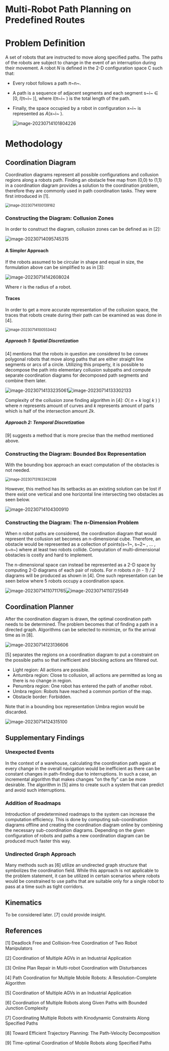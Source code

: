 # Multi-Robot Path Planning on Predefined Routes

# Problem Definition

A set of robots that are instructed to move along specified paths. The paths of the robots are subject to change in the event of an interruption during their movement.  A robot *N* is defined in the 2-D configuration space C such that:

- Every robot follows a path *π*~n~. 

- A path is a sequence of adjacent segments and each segment s~i~ ∈ [0, *l*(π~i~ )], where *l*(π~i~ ) is the total length of the path.

- Finally, the space occupied by a robot in configuration x~i~ is represented as *A*(x~i~ ).

  ![image-20230714101804226](/home/milvus/.config/Typora/typora-user-images/image-20230714101804226.png)

# Methodology

## Coordination Diagram

Coordination diagrams represent all possible configurations and collusion regions along a robots path. Finding an obstacle free map from (0,0) to (1,1) in a coordination diagram provides a solution to the coordination problem, therefore they are commonly used in path coordination tasks. They were first introduced in [1].

<img src="/home/milvus/.config/Typora/typora-user-images/image-20230714100139162.png" alt="image-20230714100139162" style="zoom:80%;" />

### Constructing the Diagram: Collusion Zones

In order to construct the diagram, collusion zones can be defined as in [2]:

![image-20230714095745315](/home/milvus/.config/Typora/typora-user-images/image-20230714095745315.png)

#### A Simpler Approach

If the robots assumed to be circular in shape and equal in size, the formulation above can be simplified to as in [3]:

![image-20230714142608024](/home/milvus/.config/Typora/typora-user-images/image-20230714142608024.png)

Where r is the radius of a robot.

#### Traces

In order to get a more accurate representation of the collusion space, the traces that robots create during their path can be examined as was done in [4].

<img src="/home/milvus/.config/Typora/typora-user-images/image-20230714100553442.png" alt="image-20230714100553442" style="zoom:80%;" />

##### Approach 1: Spatial Discretization

[4] mentions that the robots in question are considered to be convex polygonal robots that move along paths that are either straight line segments or arcs of a circle. Utilizing this property, it is possible to decompose the path into elementary collusion subpaths and compute separate coordination diagrams for decomposed path segments and combine them later. 

![image-20230714133235061](/home/milvus/.config/Typora/typora-user-images/image-20230714133235061.png)![image-20230714133302133](/home/milvus/.config/Typora/typora-user-images/image-20230714133302133.png)

Complexity of the collusion zone finding algorithm in [4]: *O*( *n* + *k* log( *k* ) ) where *n* represents amount of curves and *k* represents amount of parts which is half of the intersection amount *2k*.

##### Approach 2: Temporal Discretization

[9] suggests a method that is more precise than the method mentioned above. 

### Constructing the Diagram: Bounded Box Representation

With the bounding box approach an exact computation of the obstacles is not needed. 

<img src="/home/milvus/.config/Typora/typora-user-images/image-20230713163342268.png" alt="image-20230713163342268" style="zoom:80%;" />

However, this method has its setbacks as an existing solution can be lost if there exist one vertical and one horizontal line intersecting two obstacles as seen below.

![image-20230714104300910](/home/milvus/.config/Typora/typora-user-images/image-20230714104300910.png)

### Constructing the Diagram: The n-Dimension Problem

When n robot paths are considered, the coordination diagram that would represent the collusion set becomes an n-dimensional cube.  Therefore, an obstacle would be represented as a collection of points(s~1~, s~2~ , ... , s~n~) where at least two robots collide. Computation of multi-dimensional obstacles is costly and hard to implement. 

The n-dimensional space can instead be represented as a 2-D space by computing 2-D diagrams of each pair of robots. For *n* robots *n (n - 1) / 2* diagrams will be produced as shown in [4]. One such representation can be seen below where 5 robots occupy a coordination space.

![image-20230714110711765](/home/milvus/.config/Typora/typora-user-images/image-20230714110711765.png)![image-20230714110725549](/home/milvus/.config/Typora/typora-user-images/image-20230714110725549.png)



## Coordination Planner

After the coordination diagram is drawn, the optimal coordination path needs to be determined. The problem becomes that of finding a path in a directed graph. Algorithms can be selected to minimize, or fix the arrival time as in [8]. 

![image-20230714123136606](/home/milvus/.config/Typora/typora-user-images/image-20230714123136606.png)

[5] separates the regions on a coordination diagram to put a constraint on the possible paths so that inefficient and blocking actions are filtered out. 

- Light region: All actions are possible.
- Antumbra region: Close to collusion, all actions are permitted as long as there is no change in region.
- Penumbra region: One robot has entered the path of another robot.
- Umbra region: Robots have reached a common portion of the map.
- Obstacle border: Forbidden.

Note that in a bounding box representation Umbra region would be discarded.

![image-20230714124315100](/home/milvus/.config/Typora/typora-user-images/image-20230714124315100.png)

## Supplementary Findings

### Unexpected Events

In the context of a warehouse, calculating the coordination path again at every change in the overall navigation would be inefficient as there can be constant changes in path-finding due to interruptions. In such a case, an incremental algorithm that makes changes "on the fly" can be more desirable. The algorithm in [5] aims to create such a system that can predict and avoid such interruptions.

### Addition of Roadmaps 

Introduction of predetermined roadmaps to the system can increase the computation efficiency. This is done by computing sub-coordination diagrams offline and creating the coordination diagram online by combining the necessary sub-coordination diagrams. Depending on the given configuration of robots and paths a new coordination diagram can be produced much faster this way.

### Undirected Graph Approach

Many methods such as [6] utilize an undirected graph structure that symbolizes the coordination field. While this approach is not applicable to the problem statement, it can be utilized in certain scenarios where robots would be constrained to use paths that are suitable only for a single robot to pass at a time such as tight corridors. 

## Kinematics

To be considered later. [7] could provide insight.

## References

[1] Deadlock Free and Collision-free Coordination of Two Robot Manipulators

[2] Coordination of Multiple AGVs in an Industrial Application

[3] Online Plan Repair in Multi-robot Coordination with Disturbances

[4] Path Coordination for Multiple Mobile Robots: A Resolution-Complete Algorithm

[5] Coordination of Multiple AGVs in an Industrial Application

[6] Coordination of Multiple Robots along Given Paths with Bounded Junction Complexity

[7] Coordinating Multiple Robots with Kinodynamic Constraints Along Specified Paths

[8] Toward Efficient Trajectory Planning: The Path-Velocity Decomposition

[9] Time-optimal Coordination of Mobile Robots along Specified Paths
